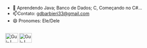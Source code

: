 



- 🚀 Aprendendo Java; Banco de Dados; C, Começando no C#...
- 📫Contato: gdbarbieri33@gmail.com
- 😄 Pronomes: Ele/Dele

<div style="display: inline_block"><br>
<img align="center" alt="Gui-J" height= "30" width = "40" src="https://cdn.jsdelivr.net/gh/devicons/devicon/icons/java/java-original.svg" />
 <img align="center" alt="Gui-J" height= "30" width = "40" src="https://cdn.jsdelivr.net/gh/devicons/devicon/icons/c/c-original.svg" />

 </div>
 
 ##
 
 <div>
  
 </div>
